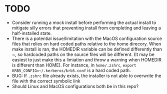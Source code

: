 # TODO

-   Consider running a mock install before performing the actual install to mitigate silly errors
    that preventing install from completing and leaving a half-installed state.
-   There is a potential issue/limitation with the MacOS configuration source files that relies on
    hard coded paths relative to the home direcory. When make install is ran, the HOMEDIR variable
    can be defined differently than ~, so hardcoded paths on the source files will be different.
    (It may be easiest to just make this a limiation and throw a warning when HOMEDIR is different
    than HOME). For instance, in `home/.zshrc`, `export KRB5_CONFIG=~/.kerberos/krb5.conf` is a hard
    coded path.
-   BUG: If `.zshrc` file already exists, the installer is not able to overwrite the file with the
    correct symbolic link
-   Should Linux and MacOS configurations both be in this repo?

